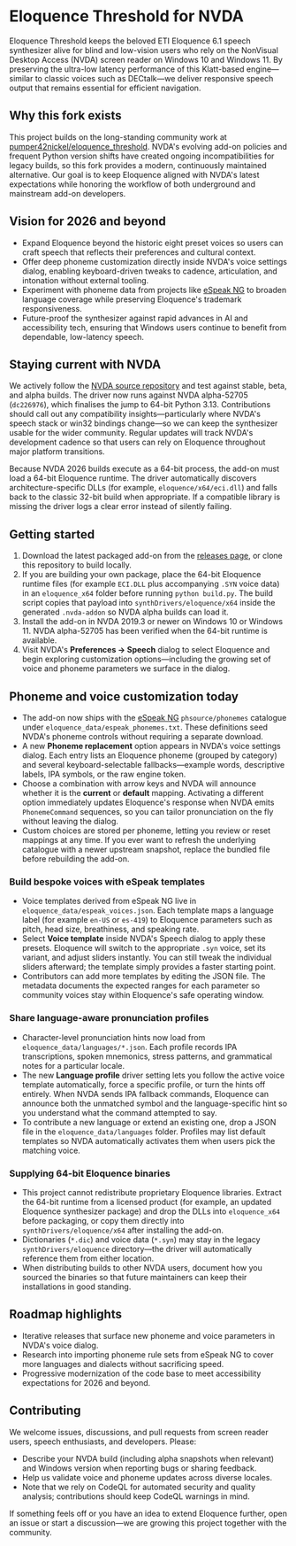 # Eloquence Threshold for NVDA

Eloquence Threshold keeps the beloved ETI Eloquence 6.1 speech synthesizer alive for blind and low-vision users who rely on the NonVisual Desktop Access (NVDA) screen reader on Windows 10 and Windows 11. By preserving the ultra-low latency performance of this Klatt-based engine—similar to classic voices such as DECtalk—we deliver responsive speech output that remains essential for efficient navigation.

## Why this fork exists
This project builds on the long-standing community work at [pumper42nickel/eloquence_threshold](https://github.com/pumper42nickel/eloquence_threshold). NVDA's evolving add-on policies and frequent Python version shifts have created ongoing incompatibilities for legacy builds, so this fork provides a modern, continuously maintained alternative. Our goal is to keep Eloquence aligned with NVDA's latest expectations while honoring the workflow of both underground and mainstream add-on developers.

## Vision for 2026 and beyond
- Expand Eloquence beyond the historic eight preset voices so users can craft speech that reflects their preferences and cultural context.
- Offer deep phoneme customization directly inside NVDA's voice settings dialog, enabling keyboard-driven tweaks to cadence, articulation, and intonation without external tooling.
- Experiment with phoneme data from projects like [eSpeak NG](https://github.com/espeak-ng/espeak-ng) to broaden language coverage while preserving Eloquence's trademark responsiveness.
- Future-proof the synthesizer against rapid advances in AI and accessibility tech, ensuring that Windows users continue to benefit from dependable, low-latency speech.

## Staying current with NVDA
We actively follow the [NVDA source repository](https://github.com/nvaccess/nvda/) and test against stable, beta, and alpha builds. The driver now runs against NVDA alpha-52705 (`dc226976`), which finalises the jump to 64-bit Python 3.13. Contributions should call out any compatibility insights—particularly where NVDA's speech stack or win32 bindings change—so we can keep the synthesizer usable for the wider community. Regular updates will track NVDA's development cadence so that users can rely on Eloquence throughout major platform transitions.

Because NVDA 2026 builds execute as a 64-bit process, the add-on must load a 64-bit Eloquence runtime. The driver automatically discovers architecture-specific DLLs (for example, `eloquence/x64/eci.dll`) and falls back to the classic 32-bit build when appropriate. If a compatible library is missing the driver logs a clear error instead of silently failing.

## Getting started
1. Download the latest packaged add-on from the [releases page](https://github.com/pumper42nickel/eloquence_threshold/releases/latest/download/eloquence.nvda-addon), or clone this repository to build locally.
2. If you are building your own package, place the 64-bit Eloquence runtime files (for example `ECI.DLL` plus accompanying `.SYN` voice data) in an `eloquence_x64` folder before running `python build.py`. The build script copies that payload into `synthDrivers/eloquence/x64` inside the generated `.nvda-addon` so NVDA alpha builds can load it.
3. Install the add-on in NVDA 2019.3 or newer on Windows 10 or Windows 11. NVDA alpha-52705 has been verified when the 64-bit runtime is available.
4. Visit NVDA's **Preferences → Speech** dialog to select Eloquence and begin exploring customization options—including the growing set of voice and phoneme parameters we surface in the dialog.

## Phoneme and voice customization today
- The add-on now ships with the [eSpeak NG](https://github.com/espeak-ng/espeak-ng) `phsource/phonemes` catalogue under `eloquence_data/espeak_phonemes.txt`. These definitions seed NVDA's phoneme controls without requiring a separate download.
- A new **Phoneme replacement** option appears in NVDA's voice settings dialog. Each entry lists an Eloquence phoneme (grouped by category) and several keyboard-selectable fallbacks—example words, descriptive labels, IPA symbols, or the raw engine token.
- Choose a combination with arrow keys and NVDA will announce whether it is the **current** or **default** mapping. Activating a different option immediately updates Eloquence's response when NVDA emits `PhonemeCommand` sequences, so you can tailor pronunciation on the fly without leaving the dialog.
- Custom choices are stored per phoneme, letting you review or reset mappings at any time. If you ever want to refresh the underlying catalogue with a newer upstream snapshot, replace the bundled file before rebuilding the add-on.

### Build bespoke voices with eSpeak templates
- Voice templates derived from eSpeak NG live in `eloquence_data/espeak_voices.json`. Each template maps a language label (for example `en-US` or `es-419`) to Eloquence parameters such as pitch, head size, breathiness, and speaking rate.
- Select **Voice template** inside NVDA's Speech dialog to apply these presets. Eloquence will switch to the appropriate `.syn` voice, set its variant, and adjust sliders instantly. You can still tweak the individual sliders afterward; the template simply provides a faster starting point.
- Contributors can add more templates by editing the JSON file. The metadata documents the expected ranges for each parameter so community voices stay within Eloquence's safe operating window.

### Share language-aware pronunciation profiles
- Character-level pronunciation hints now load from `eloquence_data/languages/*.json`. Each profile records IPA transcriptions, spoken mnemonics, stress patterns, and grammatical notes for a particular locale.
- The new **Language profile** driver setting lets you follow the active voice template automatically, force a specific profile, or turn the hints off entirely. When NVDA sends IPA fallback commands, Eloquence can announce both the unmatched symbol and the language-specific hint so you understand what the command attempted to say.
- To contribute a new language or extend an existing one, drop a JSON file in the `eloquence_data/languages` folder. Profiles may list default templates so NVDA automatically activates them when users pick the matching voice.

### Supplying 64-bit Eloquence binaries
- This project cannot redistribute proprietary Eloquence libraries. Extract the 64-bit runtime from a licensed product (for example, an updated Eloquence synthesizer package) and drop the DLLs into `eloquence_x64` before packaging, or copy them directly into `synthDrivers/eloquence/x64` after installing the add-on.
- Dictionaries (`*.dic`) and voice data (`*.syn`) may stay in the legacy `synthDrivers/eloquence` directory—the driver will automatically reference them from either location.
- When distributing builds to other NVDA users, document how you sourced the binaries so that future maintainers can keep their installations in good standing.

## Roadmap highlights
- Iterative releases that surface new phoneme and voice parameters in NVDA's voice dialog.
- Research into importing phoneme rule sets from eSpeak NG to cover more languages and dialects without sacrificing speed.
- Progressive modernization of the code base to meet accessibility expectations for 2026 and beyond.

## Contributing
We welcome issues, discussions, and pull requests from screen reader users, speech enthusiasts, and developers. Please:
- Describe your NVDA build (including alpha snapshots when relevant) and Windows version when reporting bugs or sharing feedback.
- Help us validate voice and phoneme updates across diverse locales.
- Note that we rely on CodeQL for automated security and quality analysis; contributions should keep CodeQL warnings in mind.

If something feels off or you have an idea to extend Eloquence further, open an issue or start a discussion—we are growing this project together with the community.
